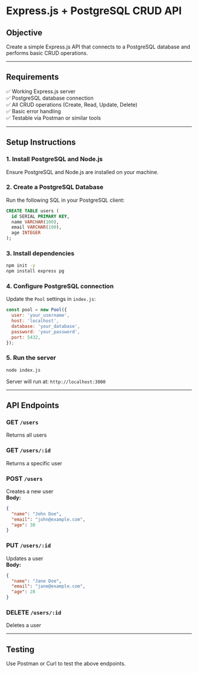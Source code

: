 # Express.js + PostgreSQL CRUD API

## Objective
Create a simple Express.js API that connects to a PostgreSQL database and performs basic CRUD operations.

---

## Requirements
✅ Working Express.js server  
✅ PostgreSQL database connection  
✅ All CRUD operations (Create, Read, Update, Delete)  
✅ Basic error handling  
✅ Testable via Postman or similar tools

---

## Setup Instructions

### 1. Install PostgreSQL and Node.js
Ensure PostgreSQL and Node.js are installed on your machine.

### 2. Create a PostgreSQL Database
Run the following SQL in your PostgreSQL client:
```sql
CREATE TABLE users (
  id SERIAL PRIMARY KEY,
  name VARCHAR(100),
  email VARCHAR(100),
  age INTEGER
);
```

### 3. Install dependencies
```bash
npm init -y
npm install express pg
```

### 4. Configure PostgreSQL connection
Update the `Pool` settings in `index.js`:
```js
const pool = new Pool({
  user: 'your_username',
  host: 'localhost',
  database: 'your_database',
  password: 'your_password',
  port: 5432,
});
```

### 5. Run the server
```bash
node index.js
```

Server will run at: `http://localhost:3000`

---

## API Endpoints

### GET `/users`
Returns all users

### GET `/users/:id`
Returns a specific user

### POST `/users`
Creates a new user  
**Body:**
```json
{
  "name": "John Doe",
  "email": "john@example.com",
  "age": 30
}
```

### PUT `/users/:id`
Updates a user  
**Body:**
```json
{
  "name": "Jane Doe",
  "email": "jane@example.com",
  "age": 28
}
```

### DELETE `/users/:id`
Deletes a user

---

## Testing
Use Postman or Curl to test the above endpoints.
